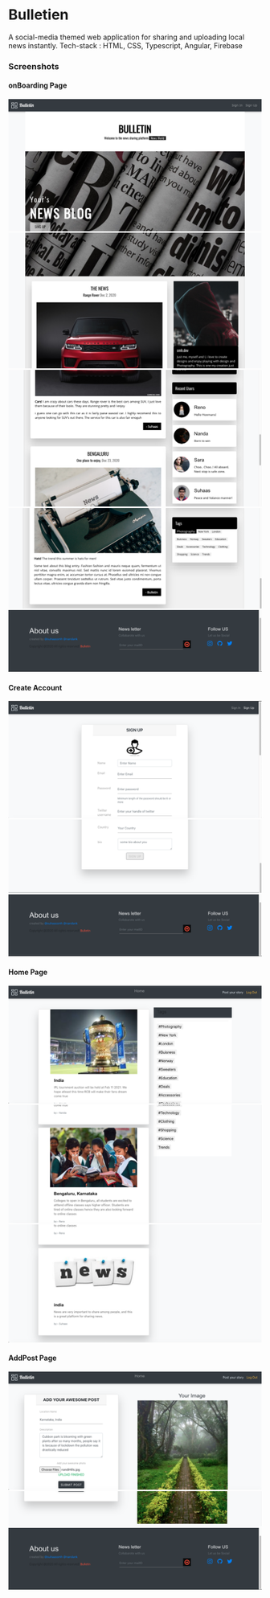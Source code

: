 # Bulletien

A social-media themed web application for sharing and uploading local news instantly.
Tech-stack : HTML, CSS, Typescript, Angular, Firebase

### Screenshots

#### onBoarding Page
![Home Page](src/images/1.png?raw=true )
![Home Page](src/images/2.png?raw=true )
![Home Page](src/images/3.png?raw=true )
![Home Page](src/images/4n.png?raw=true )
![Home Page](src/images/0.png?raw=true )


#### Create Account
![Create account](src/images/6.png?raw=true )
![Create account](src/images/7.png?raw=true )
![Create account](src/images/0.png?raw=true )

#### Home Page
![Home Page](src/images/10.png?raw=true )
![Home Page](src/images/11.png?raw=true )
![Home Page](src/images/13.png?raw=true )

#### AddPost Page
![Addpost page](src/images/14.png?raw=true )
![Addpost page](src/images/15.png?raw=true )
![Addpost page](src/images/0.png?raw=true )



